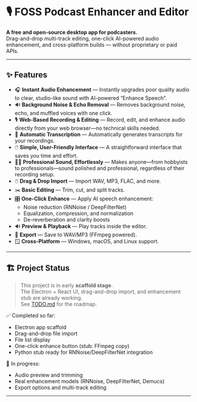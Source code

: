 # 🎙️ FOSS Podcast Enhancer and Editor

**A free and open-source desktop app for podcasters.**  
Drag-and-drop multi-track editing, one-click AI-powered audio enhancement, and cross-platform builds — without proprietary or paid APIs.

---

## ✨ Features

- 🎧 **Instant Audio Enhancement** — Instantly upgrades poor quality audio to clear, studio-like sound with AI-powered “Enhance Speech”.
- 🔊 **Background Noise & Echo Removal** — Removes background noise, echo, and muffled voices with one click.
- 🎙️ **Web-Based Recording & Editing** — Record, edit, and enhance audio directly from your web browser—no technical skills needed.
- 📝 **Automatic Transcription** — Automatically generates transcripts for your recordings.
- 🖱️ **Simple, User-Friendly Interface** — A straightforward interface that saves you time and effort.
- 👩‍💻 **Professional Sound, Effortlessly** — Makes anyone—from hobbyists to professionals—sound polished and professional, regardless of their recording setup.
- 🖱️ **Drag & Drop Import** — Import WAV, MP3, FLAC, and more.
- ✂️ **Basic Editing** — Trim, cut, and split tracks.
- 🎛️ **One-Click Enhance** — Apply AI speech enhancement:
  - Noise reduction (RNNoise / DeepFilterNet)
  - Equalization, compression, and normalization
  - De-reverberation and clarity boosts
- 🔊 **Preview & Playback** — Play tracks inside the editor.
- 💾 **Export** — Save to WAV/MP3 (FFmpeg powered).
- 🪟 **Cross-Platform** — Windows, macOS, and Linux support.

---

## 🏗️ Project Status

> This project is in early **scaffold stage**.  
> The Electron + React UI, drag-and-drop import, and enhancement stub are already working.  
> See [TODO.md](./TODO.md) for the roadmap.

✅ Completed so far:

- Electron app scaffold
- Drag-and-drop file import
- File list display
- One-click enhance button (stub: FFmpeg copy)
- Python stub ready for RNNoise/DeepFilterNet integration

🚧 In progress:

- Audio preview and trimming
- Real enhancement models (RNNoise, DeepFilterNet, Demucs)
- Export options and multi-track editing

---

<!-- The rest of your README remains unchanged. -->
